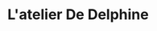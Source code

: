 ---
title: "L'atelier De Delphine"
url: /neuville-les-dieppe/latelier-de-delphine/
shop: coiffeur
---